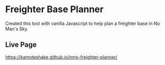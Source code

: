 # Freighter Base Planner
Created this tool with vanilla Javascript to help plan a freighter base in No Man's Sky.

## Live Page
https://kamoteshake.github.io/nms-freighter-planner/
